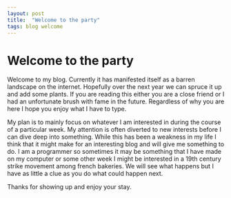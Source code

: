 ```yaml
---
layout: post
title:  "Welcome to the party"
tags: blog welcome
---
```


# Welcome to the party

Welcome to my blog. Currently it has manifested itself as a barren landscape on the internet. Hopefully over the next year we can spruce it up and add some plants. If you are reading this either you are a close friend or I had an unfortunate brush with fame in the future. Regardless of why you are here I hope you enjoy what I have to type.

My plan is to mainly focus on whatever I am interested in during the course of a particular week. My attention is often diverted to new interests before I can dive deep into something. While this has been a weakness in my life I think that it might make for an interesting blog and will give me something to do. I am a programmer so sometimes it may be something that I have made on my computer or some other week I might be interested in a 19th century strike movement among french bakeries. We will see what happens but I have as little a clue as you do what could happen next.

Thanks for showing up and enjoy your stay.